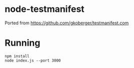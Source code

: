 node-testmanifest
=================

Ported from https://github.com/gkoberger/testmanifest.com

# Running
```
npm install
node index.js --port 3000
```
